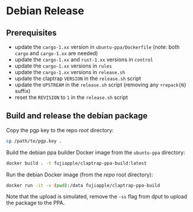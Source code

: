 # Debian Release

## Prerequisites

- update the `cargo-1.xx` version in `ubuntu-ppa/Dockerfile` (note: both `cargo` and `cargo-1.xx` are needed)
- update the `cargo-1.xx` and `rust-1.xx` versions in `control`
- update the `cargo-1.xx` versions in `rules`
- update the `cargo-1.xx` versions in `release.sh`
- update the claptrap `VERSION` in the `release.sh` script
- update the `UPSTREAM` in the `release.sh` script (removing any `+repack{N}` suffix)
- reset the `REVISION` to `1` in the `release.sh` script

## Build and release the debian package

Copy the pgp key to the repo _root_ directory:

```bash
cp /path/to/pgp.key .
```

Build the debian ppa builder Docker image from the `ubuntu-ppa` directory:

```bash
docker build . -t fujiapple/claptrap-ppa-build:latest
```

Run the debian Docker image (from the _repo_ root directory):

```bash
docker run -it -v (pwd):/data fujiapple/claptrap-ppa-build
```

Note that the upload is simulated, remove the `-ss` flag from dput to upload the package to the PPA.
